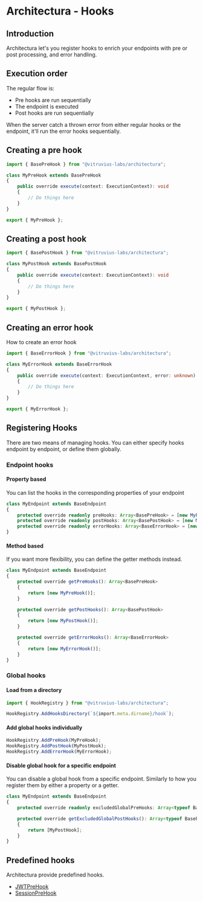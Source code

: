 # Architectura - Hooks

## Introduction

Architectura let's you register hooks to enrich your endpoints with pre or post processing, and error handling.

## Execution order

The regular flow is:
- Pre hooks are run sequentially
- The endpoint is executed
- Post hooks are run sequentially

When the server catch a thrown error from either regular hooks or the endpoint, it'll run the error hooks sequentially.

## Creating a pre hook

```ts
import { BasePreHook } from "@vitruvius-labs/architectura";

class MyPreHook extends BasePreHook
{
	public override execute(context: ExecutionContext): void
	{
		// Do things here
	}
}

export { MyPreHook };
```

## Creating a post hook

```ts
import { BasePostHook } from "@vitruvius-labs/architectura";

class MyPostHook extends BasePostHook
{
	public override execute(context: ExecutionContext): void
	{
		// Do things here
	}
}

export { MyPostHook };
```

## Creating an error hook

How to create an error hook
```ts
import { BaseErrorHook } from "@vitruvius-labs/architectura";

class MyErrorHook extends BaseErrorHook
{
	public override execute(context: ExecutionContext, error: unknown): void
	{
		// Do things here
	}
}

export { MyErrorHook };
```

## Registering Hooks

There are two means of managing hooks. You can either specify hooks endpoint by endpoint, or define them globally.

### Endpoint hooks

#### Property based

You can list the hooks in the corresponding properties of your endpoint

```ts
class MyEndpoint extends BaseEndpoint
{
	protected override readonly preHooks: Array<BasePreHook> = [new MyPreHook()];
	protected override readonly postHooks: Array<BasePostHook> = [new MyPostHook()];
	protected override readonly errorHooks: Array<BaseErrorHook> = [new MyErrorHook()];
}
```

#### Method based

If you want more flexibility, you can define the getter methods instead.

```ts
class MyEndpoint extends BaseEndpoint
{
	protected override getPreHooks(): Array<BasePreHook>
	{
		return [new MyPreHook()];
	}

	protected override getPostHooks(): Array<BasePostHook>
	{
		return [new MyPostHook()];
	}

	protected override getErrorHooks(): Array<BaseErrorHook>
	{
		return [new MyErrorHook()];
	}
}
```

### Global hooks

#### Load from a directory

```ts
import { HookRegistry } from "@vitruvius-labs/architectura";

HookRegistry.AddHooksDirectory(`${import.meta.dirname}/hook`);
```

#### Add global hooks individually

```ts
HookRegistry.AddPreHook(MyPreHook);
HookRegistry.AddPostHook(MyPostHook);
HookRegistry.AddErrorHook(MyErrorHook);
```

#### Disable global hook for a specific endpoint

You can disable a global hook from a specific endpoint. Similarly to how you register them by either a property or a getter.

```ts
class MyEndpoint extends BaseEndpoint
{
	protected override readonly excludedGlobalPreHooks: Array<typeof BasePreHook> = [MyPreHook];

	protected override getExcludedGlobalPostHooks(): Array<typeof BasePostHook>
	{
		return [MyPostHook];
	}
}
```

## Predefined hooks

Architectura provide predefined hooks.

- [JWTPreHook](./authentication.md#JWTPreHook)
- [SessionPreHook](./authentication.md#SessionPreHook)
